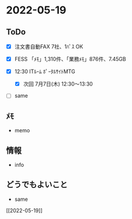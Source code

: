 # 2022-05-19

## ToDo
- [x] 注文書自動FAX 7社、1ﾊﾟｽ OK
- [x] FESS 「ﾒﾓ」1,310件、「業務ﾒﾓ」876件、7.45GB
- [x] 12:30 ITﾙｰﾑ ﾎﾟｰﾀﾙｻｲﾄMTG 
	- [x] 次回 7月7日(木) 12:30～13:30
- [ ] same


## ﾒﾓ
- memo


## 情報
- info


## どうでもよいこと
- same


[[2022-05-19]]

